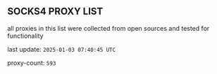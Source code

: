 ## SOCKS4 PROXY LIST

all proxies in this list were collected from open sources and tested for functionality

last update: `2025-01-03 07:40:45 UTC`

proxy-count: `593`
